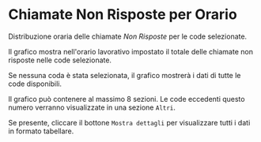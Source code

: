 # Chiamate Non Risposte per Orario

Distribuzione oraria delle chiamate *Non Risposte* per le code selezionate.

Il grafico mostra nell'orario lavorativo impostato il totale delle chiamate non risposte 
nelle code selezionate.

Se nessuna coda è stata selezionata, il grafico mostrerà i dati di tutte le code disponibili.

Il grafico può contenere al massimo 8 sezioni. Le code eccedenti questo numero
verranno visualizzate in una sezione `Altri`.

Se presente, cliccare il bottone `Mostra dettagli` per visualizzare tutti i dati
in formato tabellare. 
